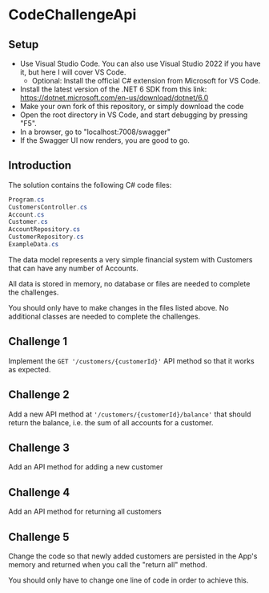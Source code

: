# CodeChallengeApi
## Setup
* Use Visual Studio Code. You can also use Visual Studio 2022 if you have it, but here I will cover VS Code.
  * Optional: Install the official C# extension from Microsoft for VS Code. 
* Install the latest version of the .NET 6 SDK from this link: https://dotnet.microsoft.com/en-us/download/dotnet/6.0
* Make your own fork of this repository, or simply download the code
* Open the root directory in VS Code, and start debugging by pressing "F5".
* In a browser, go to "localhost:7008/swagger"
* If the Swagger UI now renders, you are good to go.

## Introduction
The solution contains the following C# code files:
```C#
Program.cs 
CustomersController.cs
Account.cs
Customer.cs
AccountRepository.cs
CustomerRepository.cs
ExampleData.cs
```

The data model represents a very simple financial system with Customers that can have any number of Accounts.

All data is stored in memory, no database or files are needed to complete the challenges.

You should only have to make changes in the files listed above. No additional classes are needed to complete the challenges.

## Challenge 1
Implement the `GET '/customers/{customerId}'` API method so that it works as expected.

## Challenge 2
Add a new API method at `'/customers/{customerId}/balance'` that should return the balance, i.e. the sum of all accounts for a customer.

## Challenge 3 
Add an API method for adding a new customer

## Challenge 4
Add an API method for returning all customers

## Challenge 5
Change the code so that newly added customers are persisted in the App's memory and returned when you call the "return all" method. 

You should only have to change one line of code in order to achieve this.
